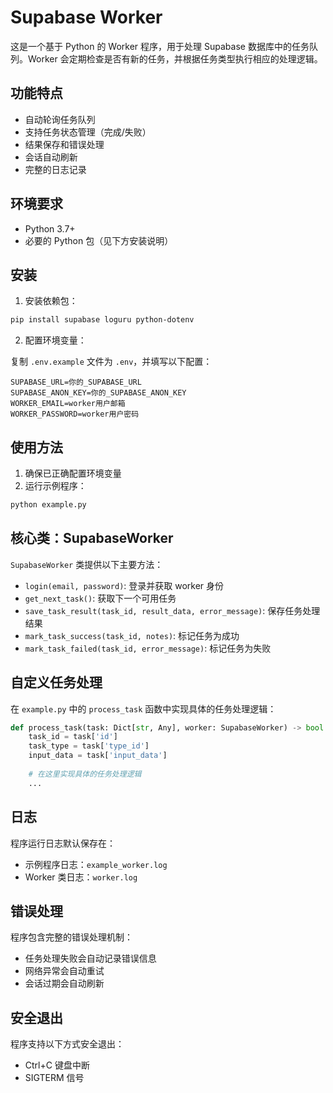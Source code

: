 # Supabase Worker

这是一个基于 Python 的 Worker 程序，用于处理 Supabase 数据库中的任务队列。Worker 会定期检查是否有新的任务，并根据任务类型执行相应的处理逻辑。

## 功能特点

- 自动轮询任务队列
- 支持任务状态管理（完成/失败）
- 结果保存和错误处理
- 会话自动刷新
- 完整的日志记录

## 环境要求

- Python 3.7+
- 必要的 Python 包（见下方安装说明）

## 安装

1. 安装依赖包：

```bash
pip install supabase loguru python-dotenv
```

2. 配置环境变量：

复制 `.env.example` 文件为 `.env`，并填写以下配置：

```env
SUPABASE_URL=你的_SUPABASE_URL
SUPABASE_ANON_KEY=你的_SUPABASE_ANON_KEY
WORKER_EMAIL=worker用户邮箱
WORKER_PASSWORD=worker用户密码
```

## 使用方法

1. 确保已正确配置环境变量
2. 运行示例程序：

```bash
python example.py
```

## 核心类：SupabaseWorker

`SupabaseWorker` 类提供以下主要方法：

- `login(email, password)`: 登录并获取 worker 身份
- `get_next_task()`: 获取下一个可用任务
- `save_task_result(task_id, result_data, error_message)`: 保存任务处理结果
- `mark_task_success(task_id, notes)`: 标记任务为成功
- `mark_task_failed(task_id, error_message)`: 标记任务为失败

## 自定义任务处理

在 `example.py` 中的 `process_task` 函数中实现具体的任务处理逻辑：

```python
def process_task(task: Dict[str, Any], worker: SupabaseWorker) -> bool:
    task_id = task['id']
    task_type = task['type_id']
    input_data = task['input_data']
    
    # 在这里实现具体的任务处理逻辑
    ...
```

## 日志

程序运行日志默认保存在：
- 示例程序日志：`example_worker.log`
- Worker 类日志：`worker.log`

## 错误处理

程序包含完整的错误处理机制：
- 任务处理失败会自动记录错误信息
- 网络异常会自动重试
- 会话过期会自动刷新

## 安全退出

程序支持以下方式安全退出：
- Ctrl+C 键盘中断
- SIGTERM 信号 